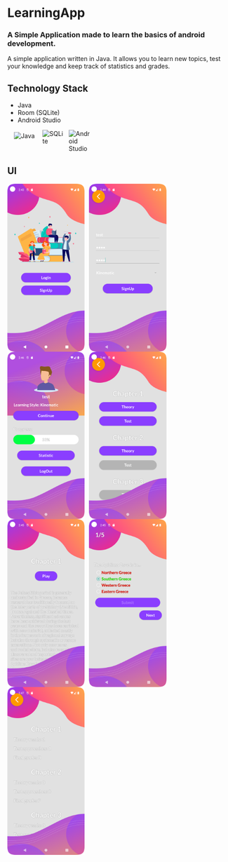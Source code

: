 # LearningApp

### A Simple Application made to learn the basics of android development.

A simple application written in Java. It allows you to learn new topics, test your knowledge and keep track of statistics and grades.

## Technology Stack

* Java
* Room (SQLite)
* Android Studio
<p>

<img align = "left" alt="Java" width="50" style="margin-right:10px; padding: 5px; margin-left: 10px" src="https://cdn.jsdelivr.net/gh/devicons/devicon/icons/java/java-original.svg" />

<img align = "left" alt="SQLite" width="50" style="margin-right:10px;" src="https://cdn.jsdelivr.net/gh/devicons/devicon/icons/sqlite/sqlite-original.svg" />

<img align = "left" alt="Android Studio" width="50" style="margin-right:10px;" src="https://cdn.jsdelivr.net/gh/devicons/devicon/icons/androidstudio/androidstudio-original.svg" />

</p>
<br/>
<br/>
<br/>

##  UI

<img style="margin-right:10px;" align = "left" src="./assets/github/Start.png" alt="Start Screen" width="35%"></img>
<img align = "left" src="./assets/github/SignUp.png" alt="SignUp Screen" width="35%"></img>
<img style="margin-right:10px;" align = "left" src="./assets/github/Home.png" alt="Home Screen" width="35%"></img>
<img align = "left" src="./assets/github/Chapters.png" alt="Chapters Screen" width="35%"></img>
<img style="margin-right:10px;" align = "left" src="./assets/github/Theory.png" alt="Theory Screen" width="35%"></img>
<img align = "left" src="./assets/github/Test.png" alt="Test Screen" width="35%"></img>
<img align = "left" src="./assets/github/Statistic.png" alt="Statistic Screen" width="35%"></img> 
